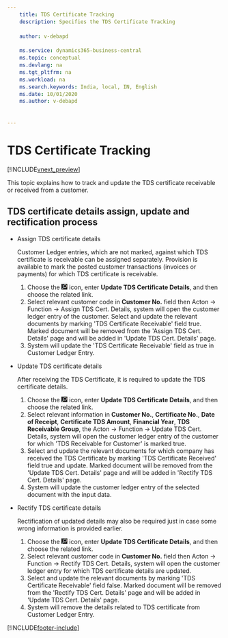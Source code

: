 ```yaml
---
    title: TDS Certificate Tracking
    description: Specifies the TDS Certificate Tracking

    author: v-debapd

    ms.service: dynamics365-business-central
    ms.topic: conceptual
    ms.devlang: na
    ms.tgt_pltfrm: na
    ms.workload: na
    ms.search.keywords: India, local, IN, English
    ms.date: 10/01/2020
    ms.author: v-debapd


---
```

# TDS Certificate Tracking

[!INCLUDE[vnext_preview](../../includes/vnext_preview.md)]

This topic explains how to track and update the TDS certificate receivable or received from a customer.

## TDS certificate details assign, update and rectification process

- Assign TDS certificate details

  Customer Ledger entries, which are not marked, against which TDS certificate is receivable can be assigned separately. Provision is available to mark the posted customer transactions (invoices or payments) for which TDS certificate is receivable.

   1. Choose the ![Search for Page or Report](image/search_small.png "Search for Page or Report icon") icon, enter **Update TDS Certificate Details**, and then choose the related link. 
   2. Select relevant customer code in **Customer No.** field then Acton -> Function -> Assign TDS Cert. Details, system will open the customer ledger entry of the customer. Select and update the relevant documents by marking 'TDS Certificate Receivable' field true. Marked document will be removed from the 'Assign TDS Cert. Details' page and will be added in 'Update TDS Cert. Details' page.
   3. System will update the 'TDS Certificate Receivable' field as true in Customer Ledger Entry.

- Update TDS certificate details

  After receiving the TDS Certificate, it is required to update the TDS certificate details.

  1. Choose the ![Search for Page or Report](image/search_small.png "Search for Page or Report icon") icon, enter **Update TDS Certificate Details**, and then choose the related link. 
  2. Select relevant information in **Customer No.**, **Certificate No.**, **Date of Receipt**, **Certificate TDS Amount**, **Financial Year**, **TDS Receivable Group**, the Acton -> Function -> Update TDS Cert. Details, system will open the customer ledger entry of the customer for which 'TDS Receivable for Customer' is marked true.
  3. Select and update the relevant documents for which company has received the TDS Certificate by marking 'TDS Certificate Received' field true and update. Marked document will be removed from the 'Update TDS Cert. Details' page and will be added in 'Rectify TDS Cert. Details' page.
  4. System will update the customer ledger entry of the selected document with the input data.

- Rectify TDS certificate details

  Rectification of updated details may also be required just in case some wrong information is provided earlier.

   1. Choose the ![Search for Page or Report](image/search_small.png "Search for Page or Report icon") icon, enter **Update TDS Certificate Details**, and then choose the related link. 
   2. Select relevant customer code in **Customer No.** field then Acton -> Function -> Rectify TDS Cert. Details, system will open the customer ledger entry for which TDS certificate details are updated. 
   3. Select and update the relevant documents by marking 'TDS Certificate Receivable' field false. Marked document will be removed from the 'Rectify TDS Cert. Details' page and will be added in 'Update TDS Cert. Details' page.
   4. System will remove the details related to TDS certificate from Customer Ledger Entry.

[!INCLUDE[footer-include](../../includes/footer-banner.md)]